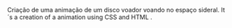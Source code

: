 Criação de uma animação de um disco voador voando no espaço sideral.
It´s a creation of a animation using CSS and HTML
.
